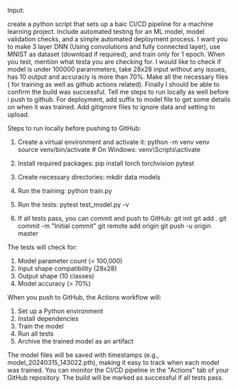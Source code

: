 
Input:

create a python script that sets up a baic CI/CD pipeline for a machine learning project. Include automated testing for an
ML model, model validation checks, and a simple automated deployment process. I want you to make 3 layer DNN (Using convolutions
and fully connected layer), use MNIST as dataset (download if required), and train only for 1 epoch. When you test, mention
what testa you are checking for. I would like to check if model is under 100000 parammeters, take 28x28 input without any issues,
has 10 output and accuraciy is more than 70%. Make all the necessary files ( for training as well as github actions related).
Finally I should be able to confirm the build was successful. Tell me steps to run locally as well before i push to github. For deployment, add suffix to model
file to get some details on when it was trained. Add gitignore files to ignore data and setting to upload.


Steps to run locally before pushing to GitHub:
1. Create a virtual environment and activate it:
python -m venv venv
source venv/bin/activate  # On Windows: venv\Scripts\activate

2. Install required packages:
pip install torch torchvision pytest

3. Create necessary directories:
mkdir data models

4. Run the training:
python train.py

5. Run the tests:
pytest test_model.py -v

6. If all tests pass, you can commit and push to GitHub:
git init
git add .
git commit -m "Initial commit"
git remote add origin <your-github-repo-url>
git push -u origin master

The tests will check for:
1. Model parameter count (< 100,000)
2. Input shape compatibility (28x28)
3. Output shape (10 classes)
4. Model accuracy (> 70%)

When you push to GitHub, the Actions workflow will:
1. Set up a Python environment
2. Install dependencies
3. Train the model
4. Run all tests
5. Archive the trained model as an artifact

The model files will be saved with timestamps (e.g., model_20240315_143022.pth), making it easy to track when each model was trained.
You can monitor the CI/CD pipeline in the "Actions" tab of your GitHub repository. The build will be marked as successful if all tests pass.